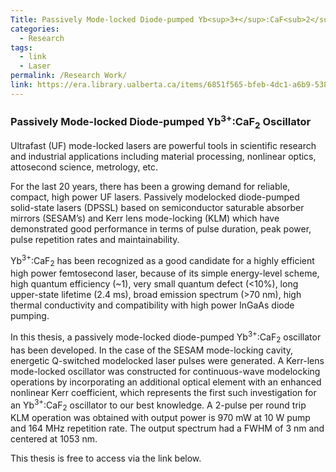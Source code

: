 ```yaml
---
Title: Passively Mode-locked Diode-pumped Yb<sup>3+</sup>:CaF<sub>2</sub> Oscillator
categories:
  - Research
tags:
  - link
  - Laser
permalink: /Research Work/
link: https://era.library.ualberta.ca/items/6851f565-bfeb-4dc1-a6b9-538eaab194a1/view/a280fb0a-3a1d-474d-bb98-74a58176efe0/Yu_Yang_201409_MSc.pdf
---
```

### Passively Mode-locked Diode-pumped Yb<sup>3+</sup>:CaF<sub>2</sub> Oscillator

Ultrafast (UF) mode-locked lasers are powerful tools in scientific research and industrial applications including material processing, nonlinear optics, attosecond science, metrology, etc.

For the last 20 years, there has been a growing demand for reliable, compact, high power UF lasers. Passively modelocked diode-pumped solid-state lasers (DPSSL) based on semiconductor saturable absorber mirrors (SESAM’s) and Kerr lens mode-locking (KLM) which have demonstrated good performance in terms of pulse duration, peak power, pulse repetition rates and maintainability.

Yb<sup>3+</sup>:CaF<sub>2</sub> has been recognized as a good candidate for a highly efficient high power femtosecond laser, because of its simple energy-level scheme, high quantum efficiency (~1), very small quantum defect (<10%), long upper-state lifetime (2.4 ms), broad emission spectrum (>70 nm), high thermal conductivity and compatibility with high power InGaAs diode pumping.

In this thesis, a passively mode-locked diode-pumped Yb<sup>3+</sup>:CaF<sub>2</sub> oscillator has been developed. In the case of the SESAM mode-locking cavity, energetic Q-switched modelocked laser pulses were generated. A Kerr-lens mode-locked oscillator was constructed for continuous-wave modelocking operations by incorporating an additional optical element with an enhanced nonlinear Kerr coefficient, which represents the first such investigation for an Yb<sup>3+</sup>:CaF<sub>2</sub> oscillator to our best knowledge. A 2-pulse per round trip KLM operation was obtained with output power is 970 mW at 10 W pump and 164 MHz repetition rate. The output spectrum had a FWHM of 3 nm and centered at 1053 nm.

This thesis is free to access via the link below.
